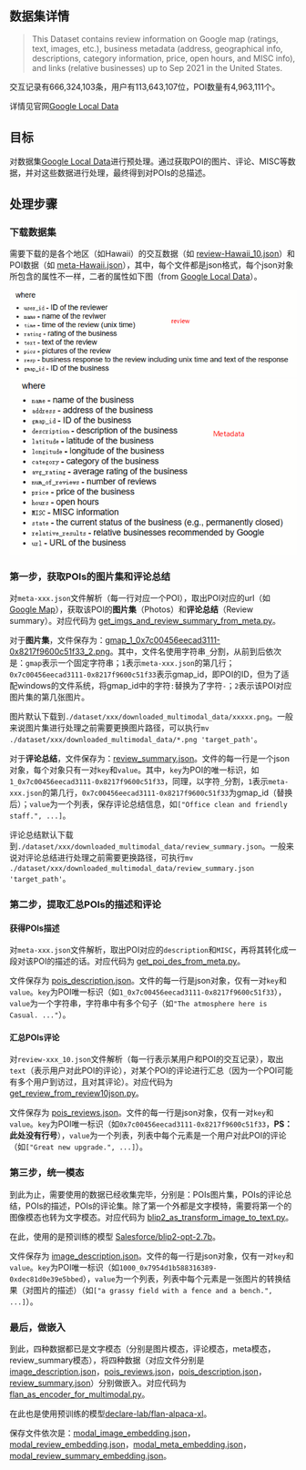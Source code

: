 ## 数据集详情
> This Dataset contains review information on Google map (ratings, text, images, etc.), business metadata (address, geographical info, descriptions, category information, price, open hours, and MISC info), and links (relative businesses) up to Sep 2021 in the United States.

交互记录有666,324,103条，用户有113,643,107位，POI数量有4,963,111个。

详情见官网[Google Local Data](https://jiachengli1995.github.io/google/index.html)

## 目标
对数据集[Google Local Data](https://jiachengli1995.github.io/google/index.html)进行预处理。通过获取POI的图片、评论、MISC等数据，并对这些数据进行处理，最终得到对POIs的总描述。

## 处理步骤
### 下载数据集
需要下载的是各个地区（如Hawaii）的交互数据（如 [review-Hawaii_10.json](https://datarepo.eng.ucsd.edu/mcauley_group/gdrive/googlelocal/review-Hawaii_10.json.gz)）和POI数据（如 [meta-Hawaii.json](https://datarepo.eng.ucsd.edu/mcauley_group/gdrive/googlelocal/meta-Hawaii.json.gz)），其中，每个文件都是json格式，每个json对象所包含的属性不一样，二者的属性如下图（from [Google Local Data](https://jiachengli1995.github.io/google/index.html)）。

![picture 1](assets/images/1686655945472.png)
![picture 2](assets/images/1686655990842.png)  

### 第一步，获取POIs的图片集和评论总结
对`meta-xxx.json`文件解析（每一行对应一个POI），取出POI对应的url（如 [Google Map](https://www.google.com/maps/place//data=!4m2!3m1!1s0x7c006e76398089e5:0xa0e364b04ff91fd1?authuser=-1&hl=en&gl=us)），获取该POI的**图片集**（Photos）和**评论总结**（Review summary）。对应代码为 [get_imgs_and_review_summary_from_meta.py](./get_imgs_and_review_summary_from_meta.py)。

对于**图片集**，文件保存为：[gmap_1_0x7c00456eecad3111-0x8217f9600c51f33_2.png](./dataset/Hawaii/downloaded_multimodal_data/gmap_1_0x7c00456eecad3111-0x8217f9600c51f33_2.png)。其中，文件名使用字符串`_`分割，从前到后依次是：`gmap`表示一个固定字符串；`1`表示`meta-xxx.json`的第几行；`0x7c00456eecad3111-0x8217f9600c51f33`表示gmap_id，即POI的ID，但为了适配windows的文件系统，将gmap_id中的字符`:`替换为了字符`-`；`2`表示该POI对应图片集的第几张图片。

图片默认下载到`./dataset/xxx/downloaded_multimodal_data/xxxxx.png`。一般来说图片集进行处理之前需要更换图片路径，可以执行`mv ./dataset/xxx/downloaded_multimodal_data/*.png 'target_path'`。

对于**评论总结**，文件保存为：[review_summary.json](./dataset/Hawaii/downloaded_multimodal_data/review_summary.json)。文件的每一行是一个json对象，每个对象只有一对`key`和`value`。其中，`key`为POI的唯一标识，如`1_0x7c00456eecad3111-0x8217f9600c51f33`，同理，以字符`_`分割，`1`表示`meta-xxx.json`的第几行，`0x7c00456eecad3111-0x8217f9600c51f33`为gmap_id（替换后）；`value`为一个列表，保存评论总结信息，如`["Office clean and friendly staff.", ...]`。

评论总结默认下载到`./dataset/xxx/downloaded_multimodal_data/review_summary.json`。一般来说对评论总结进行处理之前需要更换路径，可执行`mv ./dataset/xxx/downloaded_multimodal_data/review_summary.json 'target_path'`。

### 第二步，提取汇总POIs的描述和评论
#### 获得POIs描述
对`meta-xxx.json`文件解析，取出POI对应的`description`和`MISC`，再将其转化成一段对该POI的描述的话。对应代码为 [get_poi_des_from_meta.py](./get_poi_des_from_meta.py)。

文件保存为 [pois_description.json](./dataset/Hawaii/pois_description.json)。文件的每一行是json对象，仅有一对`key`和`value`。`key`为POI唯一标识（如`1_0x7c00456eecad3111-0x8217f9600c51f33`），`value`为一个字符串，字符串中有多个句子（如`"The atmosphere here is Casual. ..."`）。

#### 汇总POIs评论
对`review-xxx_10.json`文件解析（每一行表示某用户和POI的交互记录），取出`text`（表示用户对此POI的评论），对某个POI的评论进行汇总（因为一个POI可能有多个用户到访过，且对其评论）。对应代码为 [get_review_from_review10json.py](./get_review_from_review10json.py)。

文件保存为 [pois_reviews.json](./dataset/Hawaii/pois_reviews.json)。文件的每一行是json对象，仅有一对`key`和`value`。`key`为POI唯一标识（如`0x7c00456eecad3111-0x8217f9600c51f33`，**PS：此处没有行号**），`value`为一个列表，列表中每个元素是一个用户对此POI的评论（如`["Great new upgrade.", ...]`）。

### 第三步，统一模态
到此为止，需要使用的数据已经收集完毕，分别是：POIs图片集，POIs的评论总结，POIs的描述，POIs的评论集。除了第一个外都是文字模特，需要将第一个的图像模态也转为文字模态。对应代码为 [blip2_as_transform_image_to_text.py](./blip2_as_transform_image_to_text.py)。

在此，使用的是预训练的模型 [Salesforce/blip2-opt-2.7b](https://huggingface.co/Salesforce/blip2-opt-2.7b)。

文件保存为 [image_description.json](./dataset/Hawaii/image_description.json)。文件的每一行是json对象，仅有一对`key`和`value`。`key`为POI唯一标识（如`1000_0x7954d1b588316389-0xdec81d0e39e5bbed`），`value`为一个列表，列表中每个元素是一张图片的转换结果（对图片的描述）（如`["a grassy field with a fence and a bench.", ...]`）。

### 最后，做嵌入
到此，四种数据都已是文字模态（分别是图片模态，评论模态，meta模态，review_summary模态），将四种数据（对应文件分别是 [image_description.json](./dataset/Hawaii/image_description.json)，[pois_reviews.json](./dataset/Hawaii/pois_reviews.json)，[pois_description.json](./dataset/Hawaii/pois_description.json)，[review_summary.json](./dataset/Hawaii/downloaded_multimodal_data/review_summary.json)）分别做嵌入。对应代码为 [flan_as_encoder_for_multimodal.py](./flan_as_encoder_for_multimodal.py)。

在此也是使用预训练的模型[declare-lab/flan-alpaca-xl](https://huggingface.co/declare-lab/flan-alpaca-xl)。

保存文件依次是：[modal_image_embedding.json](./dataset/Hawaii/modal_image_embedding.json)，[modal_review_embedding.json](./dataset/Hawaii/modal_review_embedding.json)，[modal_meta_embedding.json](./dataset/Hawaii/modal_meta_embedding.json)，[modal_review_summary_embedding.json](./dataset/Hawaii/modal_review_summary_embedding.json)。
